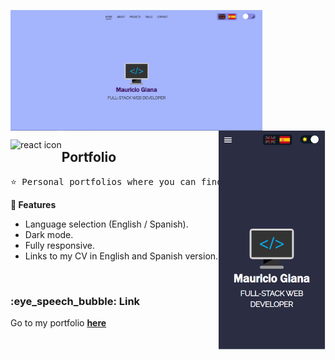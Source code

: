<img width="80%" align="center" src="https://github.com/MauricioGiana/portfolio/blob/6414004a42a226db37351cc6d0a38d66835bd547/public/images/desktop-1.png" alt="portfolio template mockup" /> <br/>
<img height="350px" align="right" src="https://github.com/MauricioGiana/portfolio/blob/ab31af14dab37f77b464a93d5ade30ccaa4b270d/public/images/mobile-1.png" alt="portfolio mobile demo gif"/>

<img align="left" src="https://github.com/leungwensen/svg-icon/blob/master/dist/svg/logos/react.svg" height="50" alt="react icon"/>
<h2>Portfolio</h2>

<pre>
⭐ Personal portfolios where you can find information about who I am, my inspirations, technology stack, my main projects and several ways to contact me.
</pre>

<strong>:crown: Features</strong>
  - Language selection (English / Spanish).
  - Dark mode.
  - Fully responsive.
  - Links to my CV in English and Spanish version.


<br/>

<h3>:eye_speech_bubble: Link</h3>

Go to my portfolio <a href="https://dorota1997.github.io/react-frontend-dev-portfolio/"><strong>here</strong></a>

